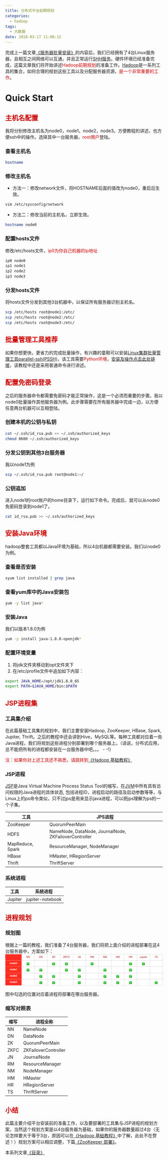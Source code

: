```yaml
---
title: 分布式平台前期规划
categories:
  - hadoop
tags:
  - 大数据
date: 2018-03-17 11:08:12
---
```

完成上一篇文章[《服务器批量安装》](/hadoop/hadoop-servers/)的内容后，我们已经拥有了4台Linux服务器，且相互之间网络可以互通，并且正常运行[SHH服务](https://baike.baidu.com/item/ssh/10407?fr=aladdin)。硬件环境已经准备完成，这篇文章我们将开始讲述<font color=#c00>Hadoop前期规划</font>的准备工作。[Hadoop](https://baike.baidu.com/item/Hadoop/3526507?fr=aladdin)是一系列工具的集合，如何合理的规划这些工具以及分配服务器资源，<font color=#c00>是一个非常重要的工作</font>。

# Quick Start

## <font color=#c00>主机名配置</font>

我将分别修改主机名为node0，node1，node2，node3。方便教程的讲述，也方便ssh中的操作。选择其中一台服务器，<font color=#c00>root用户</font>登陆。

<!--more-->

### 查看主机名

``` bash
hostname
```

### 修改主机名

- 方法一：修改network文件，将HOSTNAME后面的值改为node0，重启后生效。


``` bash
vim /etc/sysconfig/network
```

- 方法二：修改当前的主机名，立即生效。


``` bash
hostname node0
```

### 配置hosts文件

修改/etc/hosts文件，<font color=#c00>ip0为你自己机器的ip地址</font>

``` bash
ip0 node0
ip1 node1
ip2 node2
ip3 node3 
```

### 分发hosts文件

将hosts文件分发到其他3台机器中，以保证所有服务器识别主机名。

``` bash
scp /etc/hosts root@node1:/etc/
scp /etc/hosts root@node2:/etc/
scp /etc/hosts root@node3:/etc/
```

## <font color=#c00>批量管理工具推荐</font>

如果你想更快，更省力的完成批量操作，有兴趣的童鞋可以安装[Linux集群批量管理工具parallel-ssh(PSSH)](http://www.theether.org/pssh/)，该工具需要<font color=#c00>Python环境</font>，[安装及操作点击此处链接](http://man.linuxde.net/pssh)，该教程中还是采用普通命令进行讲述。

## <font color=#c00>配置免密码登录</font>

之后的服务器命令都需要免密码才能正常操作，这是一个必须而重要的步骤。我以node0批量操作其他服务器为例。此步骤需要在所有服务器中完成一边，以方便任意两台机器可以互相登陆。

### 创建本机的公钥与私钥

``` bash
cat ~/.ssh/id_rsa.pub >> ~/.ssh/authorized_keys
chmod 0600 ~/.ssh/authorized_keys
```

### 分发公钥到其他3台服务器

我以node1为例

``` bash
scp ~/.ssh/id_rsa.pub root@node1:~/
```

### 公钥追加

进入node1的root账户的home目录下，运行如下命令。完成后，就可以从node0免密码登录到node1了。

``` bash
cat id_rsa.pub >> ~/.ssh/authorized_keys
```

## <font color=#c00>安装Java环境</font>

hadoop整套工具都以Java环境为基础，所以4台机器都需要安装。我们以node0为例。

### 查看是否安装

``` bash
syum list installed | grep java
```

### 查看yum库中的Java安装包

``` bash
yum -y list java*
```

### 安装Java

我们以版本1.8.0为例

``` bash
yum -y install java-1.8.0-openjdk*
```

### 配置环境变量

1. 将jdk文件夹移动到opt文件夹下
2. 在/etc/profile文件中追加如下内容：

``` bash
export JAVA_HOME=/opt/jdk1.8.0_65
export PATH=$JAVA_HOME/bin:$PATH
```

## <font color=#c00>JSP进程集</font>

### 工具集介绍

在此篇基础工具集的规划中，我们主要安装Hadoop, ZooKeeper, HBase, Spark, Jupiter, Thrift。之后的教程中还会讲到Hive，MySQL等。每种工具都对应着一些Java进程，我们将规划这些进程分别部署到哪个服务器上。（话说，分布式应用，总不能把所有的进程都安装在一台服务器中吧。。。 - -!）

<font color=#c00>注：如果你对上述工具还不熟悉，请跳转到[《Hadoop 基础教程》](/hadoop/hadoop-tutorial/)</font>

### JSP进程

[JSP](https://www.cnblogs.com/wzyxidian/p/5314148.html)是Java Virtual Machine Process Status Tool的缩写，在[JVM](https://baike.baidu.com/item/JVM/2902369?fr=aladdin)中所有具有访问权限的Java进程的具体状态, 包括进程ID，进程启动的路径及启动参数等等，与Linux上的ps命令类似，只不过jps是用来显示java进程，可以把jps理解为ps的一个子集。

| 工具             | JPS进程                              |
| ---------------- | ------------------------------------ |
| ZooKeeper        | QuorumPeerMain |
| HDFS             | NameNode, DataNode, JournalNode, ZKFailoverController      |
| MapReduce, Spark | ResourceManager, NodeManager         |
| HBase            | HMaster,  HRegionServer              |
| Thrift           | ThriftServer                         |

### 系统进程

| 工具 | 系统进程 |
| ---- | -------- |
| Jupiter     | jupiter-notebook |

## <font color=#c00>进程规划</font>

### 规划图

根据上一篇的教程，我们准备了4台服务器，我们将把上面介绍的进程部署在这4台服务器中，方案如下：
![planning](/images/post/hadoop/hdp12.jpg)

图中勾选的位置对应着进程将部署在哪台服务器。

### 缩写对照表


| 缩写 | 进程全称             |
| ---- | -------------------- |
| NN   | NameNode             |
| DN   | DataNode             |
| ZK   | QuorumPeerMain       |
| ZKFC | ZKFailoverController |
| JN   | JournalNode          |
| RM   | ResourceManager      |
| NM   | NodeManager          |
| HM   | HMaster              |
| HR   | HRegionServer        |
| TS   | ThriftServer         |

## <font color=#c00>小结</font>

此篇主要介绍平台安装前的准备工作，以及要部署的工具集与JSP进程的规划方案，当然这个规划方案是以4台服务器为基础，如果你的服务器数量超过4台（无论怎样要大于等于3台，原因可以在[《Hadoop 基础教程》](/hadoop/hadoop-tutorial/)中了解，此处不在赘述！）规划方案可以相应调整，下篇[《ZooKeeper 部署》](/hadoop/hadoop-zkp/)。

本系列文章[《目录》](/hadoop/hadoop-start/)